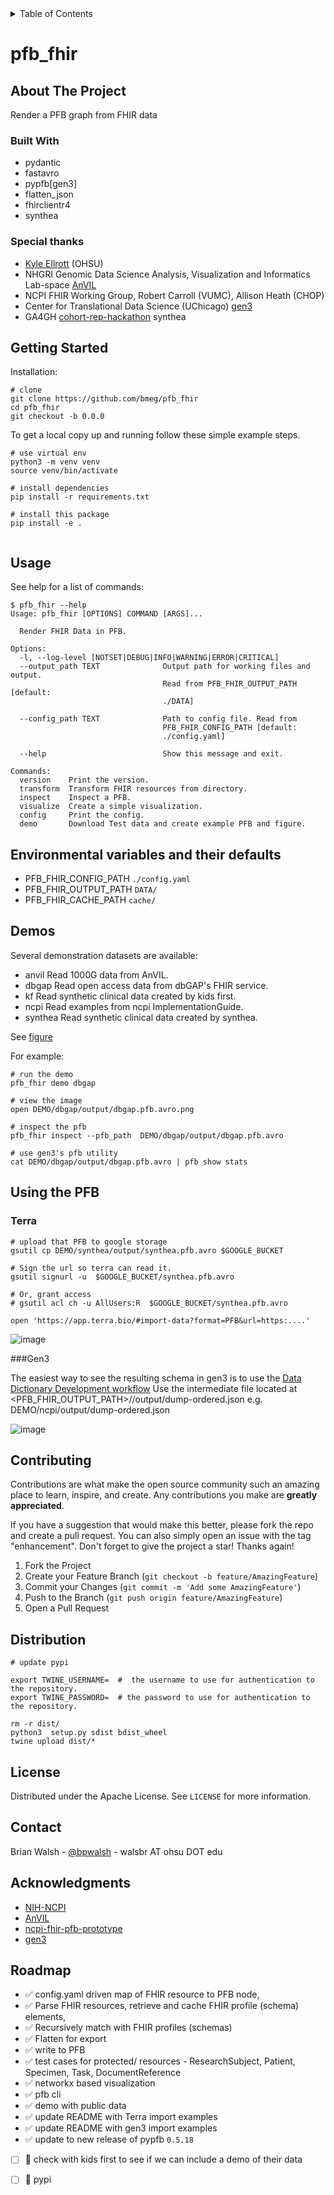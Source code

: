

<!-- TABLE OF CONTENTS -->
<details>
  <summary>Table of Contents</summary>
  <ol>
    <li>
      <a href="#about-the-project">About The Project</a>
      <ul>
        <li><a href="#built-with">Built With</a></li>
      </ul>
    </li>
    <li>
      <a href="#getting-started">Getting Started</a>
      <ul>
        <li><a href="#prerequisites">Prerequisites</a></li>
        <li><a href="#installation">Installation</a></li>
      </ul>
    </li>
    <li><a href="#usage">Usage</a></li>
    <li><a href="#roadmap">Roadmap</a></li>
    <li><a href="#contributing">Contributing</a></li>
    <li><a href="#license">License</a></li>
    <li><a href="#contact">Contact</a></li>
    <li><a href="#acknowledgments">Acknowledgments</a></li>
  </ol>
</details>


# pfb_fhir

## About The Project

Render a PFB graph from FHIR data

### Built With

* pydantic
* fastavro
* pypfb[gen3]
* flatten_json
* fhirclientr4
* synthea

### Special thanks
* [Kyle Ellrott](ellrottlab.org) (OHSU) 
* NHGRI Genomic Data Science Analysis, Visualization and Informatics Lab-space [AnVIL](https://anvilproject.org/)
* NCPI FHIR Working Group, Robert Carroll (VUMC), Allison Heath (CHOP) 
* Center for Translational Data Science (UChicago) [gen3](https://gen3.org/)
* GA4GH [cohort-rep-hackathon](https://github.com/ga4gh/cohort-rep-hackathon) synthea

## Getting Started

Installation:

```commandline
# clone 
git clone https://github.com/bmeg/pfb_fhir
cd pfb_fhir
git checkout -b 0.0.0

```


To get a local copy up and running follow these simple example steps.

```commandline
# use virtual env
python3 -m venv venv
source venv/bin/activate

# install dependencies  
pip install -r requirements.txt

# install this package
pip install -e .


```
## Usage

See help for a list of commands:

```commandline
$ pfb_fhir --help
Usage: pfb_fhir [OPTIONS] COMMAND [ARGS]...

  Render FHIR Data in PFB.

Options:
  -l, --log-level [NOTSET|DEBUG|INFO|WARNING|ERROR|CRITICAL]
  --output_path TEXT              Output path for working files and output.
                                  Read from PFB_FHIR_OUTPUT_PATH [default:
                                  ./DATA]

  --config_path TEXT              Path to config file. Read from
                                  PFB_FHIR_CONFIG_PATH [default:
                                  ./config.yaml]

  --help                          Show this message and exit.

Commands:
  version    Print the version.
  transform  Transform FHIR resources from directory.
  inspect    Inspect a PFB.
  visualize  Create a simple visualization.
  config     Print the config.
  demo       Download Test data and create example PFB and figure.

```

## Environmental variables and their defaults
* PFB_FHIR_CONFIG_PATH `./config.yaml`
* PFB_FHIR_OUTPUT_PATH `DATA/`
* PFB_FHIR_CACHE_PATH `cache/`


## Demos

Several demonstration datasets are available:

*  anvil    Read 1000G data from AnVIL.
*  dbgap    Read open access data from dbGAP's FHIR service.
*  kf       Read synthetic clinical data created by kids first.
*  ncpi     Read examples from ncpi ImplementationGuide.
*  synthea  Read synthetic clinical data created by synthea.

See [figure](docs/pfb_fhir-demos.png)

For example:

```commandline
# run the demo
pfb_fhir demo dbgap

# view the image
open DEMO/dbgap/output/dbgap.pfb.avro.png 

# inspect the pfb
pfb_fhir inspect --pfb_path  DEMO/dbgap/output/dbgap.pfb.avro

# use gen3's pfb utility
cat DEMO/dbgap/output/dbgap.pfb.avro | pfb show stats 

```



## Using the PFB

### Terra
```commandline
# upload that PFB to google storage
gsutil cp DEMO/synthea/output/synthea.pfb.avro $GOOGLE_BUCKET

# Sign the url so terra can read it.
gsutil signurl -u  $GOOGLE_BUCKET/synthea.pfb.avro

# Or, grant access
# gsutil acl ch -u AllUsers:R  $GOOGLE_BUCKET/synthea.pfb.avro

open 'https://app.terra.bio/#import-data?format=PFB&url=https:....'
```

![image](https://user-images.githubusercontent.com/47808/168388141-fd58460d-17de-4992-bc84-9840840397c4.png)


###Gen3

The easiest way to see the resulting schema in gen3 is to use the [Data Dictionary Development workflow](https://github.com/umccr/umccr-dictionary)
Use the intermediate file located at <PFB_FHIR_OUTPUT_PATH>/<name>/output/dump-ordered.json e.g. DEMO/ncpi/output/dump-ordered.json 
 


![image](https://user-images.githubusercontent.com/47808/168810662-3854dcfe-f345-4046-a432-abf823daa2a2.png)


## Contributing

Contributions are what make the open source community such an amazing place to learn, inspire, and create. Any contributions you make are **greatly appreciated**.

If you have a suggestion that would make this better, please fork the repo and create a pull request. You can also simply open an issue with the tag "enhancement".
Don't forget to give the project a star! Thanks again!

1. Fork the Project
2. Create your Feature Branch (`git checkout -b feature/AmazingFeature`)
3. Commit your Changes (`git commit -m 'Add some AmazingFeature'`)
4. Push to the Branch (`git push origin feature/AmazingFeature`)
5. Open a Pull Request

## Distribution

```
# update pypi

export TWINE_USERNAME=  #  the username to use for authentication to the repository.
export TWINE_PASSWORD=  # the password to use for authentication to the repository.

rm -r dist/
python3  setup.py sdist bdist_wheel
twine upload dist/*
```

## License

Distributed under the Apache License. See `LICENSE` for more information.

## Contact

Brian Walsh - [@bpwalsh](https://twitter.com/bpwalsh) - walsbr AT ohsu DOT edu

## Acknowledgments

* [NIH-NCPI](https://github.com/NIH-NCPI/ncpi-fhir-ig)
* [AnVIL](https://anvilproject.org/)
* [ncpi-fhir-pfb-prototype](https://github.com/NimbusInformatics/ncpi-fhir-pfb-prototype)
* [gen3](https://github.com/uc-cdis/pypfb)

## Roadmap

  * ✅  config.yaml driven map of FHIR resource to PFB node, 
  * ✅  Parse FHIR resources, retrieve and cache FHIR profile (schema) elements,
  * ✅   Recursively match with FHIR profiles (schemas)
  * ✅   Flatten for export
  *  ✅ write to PFB
  *  ✅ test cases for protected/ resources - ResearchSubject, Patient, Specimen, Task, DocumentReference
  *  ✅ networkx based visualization
  *  ✅ pfb cli
  *  ✅ demo with public data
  *  ✅ update README with Terra import examples
  *  ✅ update README with gen3 import examples
  *  ✅ update to new release of pypfb `0.5.18`
  * [ ] 🚧  check with kids first to see if we can include a demo of their data
  * [ ] 🚧 pypi
  


 

